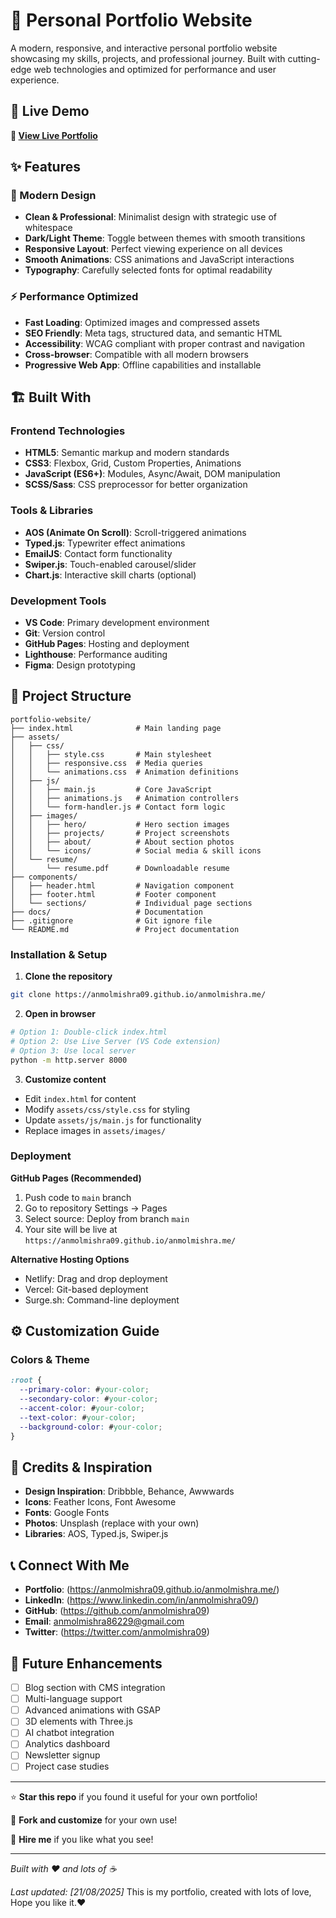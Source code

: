 # 🌟 Personal Portfolio Website

A modern, responsive, and interactive personal portfolio website showcasing my skills, projects, and professional journey. Built with cutting-edge web technologies and optimized for performance and user experience.

## 🚀 Live Demo

**🔗 [View Live Portfolio](https://anmolmishra09.github.io/anmolmishra.me/)**

## ✨ Features

### 🎨 Modern Design
- **Clean & Professional**: Minimalist design with strategic use of whitespace
- **Dark/Light Theme**: Toggle between themes with smooth transitions
- **Responsive Layout**: Perfect viewing experience on all devices
- **Smooth Animations**: CSS animations and JavaScript interactions
- **Typography**: Carefully selected fonts for optimal readability

### ⚡ Performance Optimized
- **Fast Loading**: Optimized images and compressed assets
- **SEO Friendly**: Meta tags, structured data, and semantic HTML
- **Accessibility**: WCAG compliant with proper contrast and navigation
- **Cross-browser**: Compatible with all modern browsers
- **Progressive Web App**: Offline capabilities and installable

## 🏗️ Built With

### Frontend Technologies
- **HTML5**: Semantic markup and modern standards
- **CSS3**: Flexbox, Grid, Custom Properties, Animations
- **JavaScript (ES6+)**: Modules, Async/Await, DOM manipulation
- **SCSS/Sass**: CSS preprocessor for better organization

### Tools & Libraries
- **AOS (Animate On Scroll)**: Scroll-triggered animations
- **Typed.js**: Typewriter effect animations
- **EmailJS**: Contact form functionality
- **Swiper.js**: Touch-enabled carousel/slider
- **Chart.js**: Interactive skill charts (optional)

### Development Tools
- **VS Code**: Primary development environment
- **Git**: Version control
- **GitHub Pages**: Hosting and deployment
- **Lighthouse**: Performance auditing
- **Figma**: Design prototyping

## 📁 Project Structure

```
portfolio-website/
├── index.html              # Main landing page
├── assets/
│   ├── css/
│   │   ├── style.css       # Main stylesheet
│   │   ├── responsive.css  # Media queries
│   │   └── animations.css  # Animation definitions
│   ├── js/
│   │   ├── main.js         # Core JavaScript
│   │   ├── animations.js   # Animation controllers
│   │   └── form-handler.js # Contact form logic
│   ├── images/
│   │   ├── hero/           # Hero section images
│   │   ├── projects/       # Project screenshots
│   │   ├── about/          # About section photos
│   │   └── icons/          # Social media & skill icons
│   └── resume/
│       └── resume.pdf      # Downloadable resume
├── components/
│   ├── header.html         # Navigation component
│   ├── footer.html         # Footer component
│   └── sections/           # Individual page sections
├── docs/                   # Documentation
├── .gitignore              # Git ignore file
└── README.md               # Project documentation
```


### Installation & Setup

1. **Clone the repository**
```bash
git clone https://anmolmishra09.github.io/anmolmishra.me/
```

2. **Open in browser**
```bash
# Option 1: Double-click index.html
# Option 2: Use Live Server (VS Code extension)
# Option 3: Use local server
python -m http.server 8000
```

3. **Customize content**
- Edit `index.html` for content
- Modify `assets/css/style.css` for styling
- Update `assets/js/main.js` for functionality
- Replace images in `assets/images/`

### Deployment

**GitHub Pages (Recommended)**
1. Push code to `main` branch
2. Go to repository Settings → Pages
3. Select source: Deploy from branch `main`
4. Your site will be live at `https://anmolmishra09.github.io/anmolmishra.me/`

**Alternative Hosting Options**
- Netlify: Drag and drop deployment
- Vercel: Git-based deployment
- Surge.sh: Command-line deployment

## ⚙️ Customization Guide

### Colors & Theme
```css
:root {
  --primary-color: #your-color;
  --secondary-color: #your-color;
  --accent-color: #your-color;
  --text-color: #your-color;
  --background-color: #your-color;
}
```

## 🙏 Credits & Inspiration

- **Design Inspiration**: Dribbble, Behance, Awwwards
- **Icons**: Feather Icons, Font Awesome
- **Fonts**: Google Fonts
- **Photos**: Unsplash (replace with your own)
- **Libraries**: AOS, Typed.js, Swiper.js

## 📞 Connect With Me

- **Portfolio**: (https://anmolmishra09.github.io/anmolmishra.me/)
- **LinkedIn**: (https://www.linkedin.com/in/anmolmishra09/)
- **GitHub**: (https://github.com/anmolmishra09)
- **Email**: anmolmishra86229@gmail.com
- **Twitter**: (https://twitter.com/anmolmishra09)

## 🚧 Future Enhancements

- [ ] Blog section with CMS integration
- [ ] Multi-language support
- [ ] Advanced animations with GSAP
- [ ] 3D elements with Three.js
- [ ] AI chatbot integration
- [ ] Analytics dashboard
- [ ] Newsletter signup
- [ ] Project case studies

---

⭐ **Star this repo** if you found it useful for your own portfolio!

🔗 **Fork and customize** for your own use!

💼 **Hire me** if you like what you see!

---

*Built with ❤️ and lots of ☕*

*Last updated: [21/08/2025]*
This is my portfolio, created with lots of love, Hope you like it.❤️
